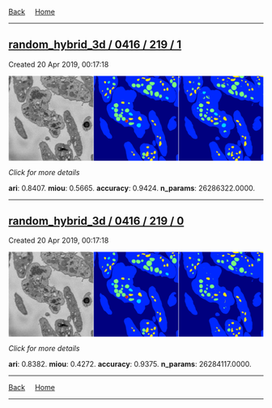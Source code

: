 
[Back](..)&nbsp;&nbsp;&nbsp;&nbsp;&nbsp;[Home](https://leapmanlab.github.io/snapshots)

---

<div class="summary"><a href="1"><h2>random_hybrid_3d / 0416 / 219 / 1</h2></a><p>Created 20 Apr 2019, 00:17:18
</p><a href="1"><img src="1/media/summary.png" align="center"></a><p>
<i>Click for more details</i>
</p></div>

**ari**: 0.8407. **miou**: 0.5665. **accuracy**: 0.9424. **n_params**: 26286322.0000. 

---

<div class="summary"><a href="0"><h2>random_hybrid_3d / 0416 / 219 / 0</h2></a><p>Created 20 Apr 2019, 00:17:18
</p><a href="0"><img src="0/media/summary.png" align="center"></a><p>
<i>Click for more details</i>
</p></div>

**ari**: 0.8382. **miou**: 0.4272. **accuracy**: 0.9375. **n_params**: 26284117.0000. 

---

[Back](..)&nbsp;&nbsp;&nbsp;&nbsp;&nbsp;[Home](https://leapmanlab.github.io/snapshots)

---